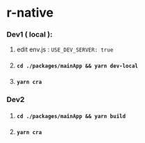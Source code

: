 # r-native
### Dev1 ( local ):
 
1. edit env.js :  `USE_DEV_SERVER: true`
1. #### `cd ./packages/mainApp && yarn dev-local`  
2. #### `yarn cra`


### Dev2

1. #### `cd ./packages/mainApp && yarn build`
2. #### `yarn cra`
